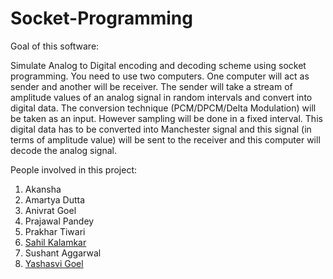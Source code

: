 # Socket-Programming

Goal of this software:

Simulate Analog to Digital encoding and decoding scheme using socket programming. You need
to use two computers. One computer will act as sender and another will be receiver. The sender
will take a stream of amplitude values of an analog signal in random intervals and convert into
digital data. The conversion technique (PCM/DPCM/Delta Modulation) will be taken as an
input. However sampling will be done in a fixed interval. This digital data has to be converted
into Manchester signal and this signal (in terms of amplitude value) will be sent to the receiver
and this computer will decode the analog signal.

People involved in this project:
1. Akansha 
2. Amartya Dutta
3. Anivrat Goel
4. Prajawal Pandey
5. Prakhar Tiwari
6. [Sahil Kalamkar](https://github.com/Sahilkalamkar)
7. Sushant Aggarwal
8. [Yashasvi Goel](https://github.com/yashasvi-goel)

